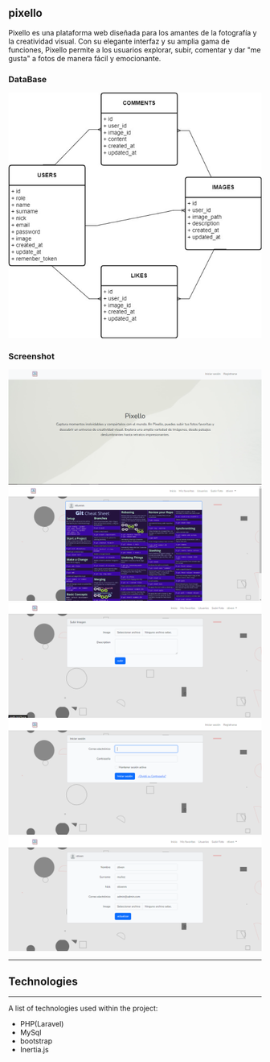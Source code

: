 ## pixello
Pixello es una plataforma web diseñada para los amantes de la fotografía y la creatividad visual. Con su elegante interfaz y su amplia gama de funciones, Pixello permite a los usuarios explorar, subir, comentar y dar "me gusta" a fotos de manera fácil y emocionante.
### DataBase
![db](./readme-images/pixello.jpg)

### Screenshot
![inicio](./readme-images/inicio.png)
![Home](./readme-images/home.png)
![upload](./readme-images/upload.png)
![login](./readme-images/login.png)
![profile](./readme-images/profile.png)


____________________________________________

## Technologies
***
A list of technologies used within the project:
* PHP(Laravel) 
* MySql
* bootstrap
* Inertia.js
